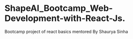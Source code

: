 # ShapeAI_Bootcamp_Web-Development-with-React-Js.
Bootcamp project of react basics mentored By Shaurya Sinha
